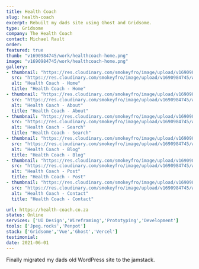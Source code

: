 ```yaml
---
title: Health Coach
slug: health-coach
excerpt: Rebuilt my dads site using Ghost and Gridsome.
type: Gridsome
company: The Health Coach
contact: Michael Rault 
order: 
featured: true
thumb: "v1690984745/work/healthcoach-home.png"
image: "v1690984745/work/healthcoach-home.png"
gallery:
- thumbnail: "https://res.cloudinary.com/smokeyfro/image/upload/v1690984745/work/healthcoach-home.png"
  src: "https://res.cloudinary.com/smokeyfro/image/upload/v1690984745/work/healthcoach-home.png"
  alt: "Health Coach - Home"
  title: "Health Coach - Home"
- thumbnail: "https://res.cloudinary.com/smokeyfro/image/upload/v1690984745/work/healthcoach-about.png"
  src: "https://res.cloudinary.com/smokeyfro/image/upload/v1690984745/work/healthcoach-about.png"
  alt: "Health Coach - About"
  title: "Health Coach - About"
- thumbnail: "https://res.cloudinary.com/smokeyfro/image/upload/v1690984745/work/healthcoach-search.png"
  src: "https://res.cloudinary.com/smokeyfro/image/upload/v1690984745/work/healthcoach-search.png"
  alt: "Health Coach - Search"
  title: "Health Coach - Search"
- thumbnail: "https://res.cloudinary.com/smokeyfro/image/upload/v1690984745/work/healthcoach-blog.png"
  src: "https://res.cloudinary.com/smokeyfro/image/upload/v1690984745/work/healthcoach-blog.png"
  alt: "Health Coach - Blog"
  title: "Health Coach - Blog"
- thumbnail: "https://res.cloudinary.com/smokeyfro/image/upload/v1690984745/work/healthcoach-post.png"
  src: "https://res.cloudinary.com/smokeyfro/image/upload/v1690984745/work/healthcoach-post.png"
  alt: "Health Coach - Post"
  title: "Health Coach - Post"
- thumbnail: "https://res.cloudinary.com/smokeyfro/image/upload/v1690984745/work/healthcoach-contact.png"
  src: "https://res.cloudinary.com/smokeyfro/image/upload/v1690984745/work/healthcoach-contact.png"
  alt: "Health Coach - Contact"
  title: "Health Coach - Contact"

url: https://health-coach.co.za
status: Online
services: ['UI Design','Wireframing','Prototyping','Development']
tools: ['Jpeg.rocks','Penpot']
stack: ['Gridsome','Vue','Ghost','Vercel']
testimonial: 
date: 2021-06-01
---
```

Finally migrated my dads old WordPress site to the jamstack.